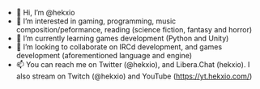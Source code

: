 - 👋 Hi, I’m @hekxio
- 👀 I’m interested in gaming, programming, music composition/peformance, reading (science fiction, fantasy and horror)
- 🌱 I’m currently learning games development (Python and Unity)
- 💞️ I’m looking to collaborate on IRCd development, and games development (aforementioned language and engine)
- 📫 You can reach me on Twitter (@hekxio), and Libera.Chat (hekxio). I also stream on Twitch (@hekxio) and YouTube (https://yt.hekxio.com/)

<!---
hekxio/hekxio is a ✨ special ✨ repository because its `README.md` (this file) appears on your GitHub profile.
You can click the Preview link to take a look at your changes.
--->
